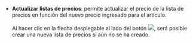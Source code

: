 - **Actualizar listas de precios**: permite actualizar el precio de la lista de precios en función del nuevo precio ingresado para el artículo. <br />   
Al hacer clic en la flecha desplegable al lado del botón ![](/img/neutral/common/down-arrow.png), será posible crear una nueva lista de precios si aún no se ha creado.